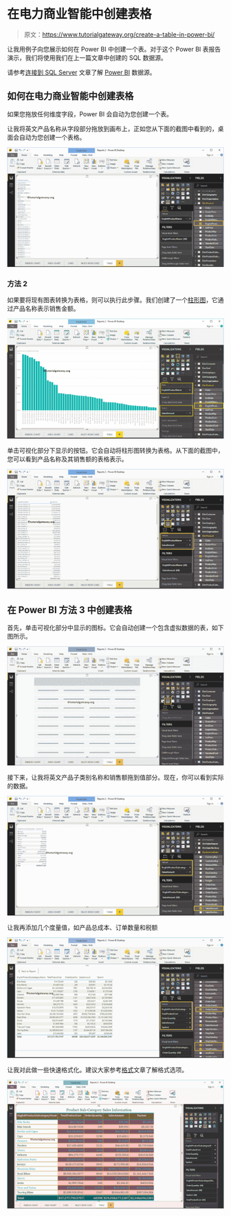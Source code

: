 # 在电力商业智能中创建表格

> 原文：<https://www.tutorialgateway.org/create-a-table-in-power-bi/>

让我用例子向您展示如何在 Power BI 中创建一个表。对于这个 Power BI 表报告演示，我们将使用我们在上一篇文章中创建的 SQL 数据源。

请参考[连接到 SQL Server](https://www.tutorialgateway.org/connect-power-bi-to-sql-server/) 文章了解 [Power BI](https://www.tutorialgateway.org/power-bi-tutorial/) 数据源。

## 如何在电力商业智能中创建表格

如果您拖放任何维度字段，Power BI 会自动为您创建一个表。

让我将英文产品名称从字段部分拖放到画布上，正如您从下面的截图中看到的，桌面会自动为您创建一个表格。

![Create a Table in Power BI 1](img/a70cfce90370e5355651731b60c1d5c1.png)

### 方法 2

如果要将现有图表转换为表格，则可以执行此步骤。我们创建了一个[柱形图](https://www.tutorialgateway.org/column-chart-in-power-bi/)，它通过产品名称表示销售金额。

![Create a Table in Power BI 2](img/85d649c1a45ef70679bff74d5c4531e5.png)

单击可视化部分下显示的按钮。它会自动将柱形图转换为表格。从下面的截图中，您可以看到产品名称及其销售额的表格表示。

![Create a Table in Power BI 3](img/0fba60299da64046aca873008d0261e4.png)

## 在 Power BI 方法 3 中创建表格

首先，单击可视化部分中显示的图标。它会自动创建一个包含虚拟数据的表，如下图所示。

![Create a Table in Power BI 4](img/763ed023eed5cbebb4fa6083ad667d7c.png)

接下来，让我将英文产品子类别名称和销售额拖到值部分。现在，你可以看到实际的数据。

![Create a Table in Power BI 5](img/db9f2318748a655403cca4a76ae3744b.png)

让我再添加几个度量值，如产品总成本、订单数量和税额

![Create a Table in Power BI 6](img/bc708d7a20a8fcf9320cac430bf4e0e4.png)

让我对此做一些快速格式化。建议大家参考[格式](https://www.tutorialgateway.org/format-power-bi-table/)文章了解格式选项。

![Create a Table in Power BI 8](img/cdf899d9a9748da66a61d578897544e1.png)